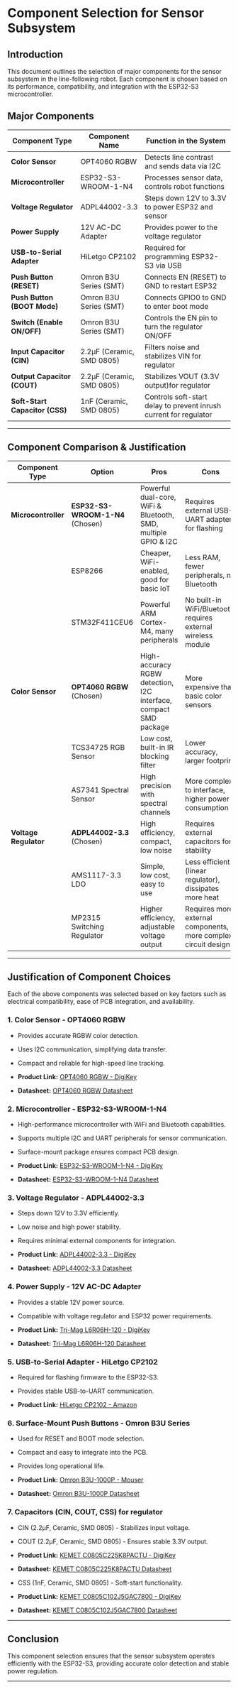 # Component Selection for Sensor Subsystem

## Introduction
This document outlines the selection of major components for the sensor subsystem in the line-following robot. Each component is chosen based on its performance, compatibility, and integration with the ESP32-S3 microcontroller.

## Major Components

| **Component Type** | **Component Name** | **Function in the System** |
|--------------------|--------------------|---------------------------|
| **Color Sensor** | OPT4060 RGBW | Detects line contrast and sends data via I2C |
| **Microcontroller** | ESP32-S3-WROOM-1-N4 | Processes sensor data, controls robot functions |
| **Voltage Regulator** | ADPL44002-3.3 | Steps down 12V to 3.3V to power ESP32 and sensor |
| **Power Supply** | 12V AC-DC Adapter | Provides power to the voltage regulator |
| **USB-to-Serial Adapter** | HiLetgo CP2102 | Required for programming ESP32-S3 via USB |
| **Push Button (RESET)** | Omron B3U Series (SMT) | Connects EN (RESET) to GND to restart ESP32 |
| **Push Button (BOOT Mode)** | Omron B3U Series (SMT) | Connects GPIO0 to GND to enter boot mode |
| **Switch (Enable ON/OFF)** | Omron B3U Series (SMT) | Controls the EN pin to turn the regulator ON/OFF |
| **Input Capacitor (CIN)** | 2.2µF (Ceramic, SMD 0805) | Filters noise and stabilizes VIN for regulator |
| **Output Capacitor (COUT)** | 2.2µF (Ceramic, SMD 0805) | Stabilizes VOUT (3.3V output)for regulator |
| **Soft-Start Capacitor (CSS)** | 1nF (Ceramic, SMD 0805) | Controls soft-start delay to prevent inrush current for regulator |

---

## Component Comparison & Justification
| **Component Type**  | **Option**                     | **Pros**                                                              | **Cons**                                                                |
|--------------------|--------------------------------|----------------------------------------------------------------------|------------------------------------------------------------------------|
| **Microcontroller** | **ESP32-S3-WROOM-1-N4** (Chosen) | Powerful dual-core, WiFi & Bluetooth, SMD, multiple GPIO & I2C      | Requires external USB-UART adapter for flashing                        |
|                     | ESP8266                       | Cheaper, WiFi-enabled, good for basic IoT                           | Less RAM, fewer peripherals, no Bluetooth                             |
|                     | STM32F411CEU6                 | Powerful ARM Cortex-M4, many peripherals                            | No built-in WiFi/Bluetooth, requires external wireless module         |
| **Color Sensor**   | **OPT4060 RGBW** (Chosen)     | High-accuracy RGBW detection, I2C interface, compact SMD package     | More expensive than basic color sensors                                |
|                    | TCS34725 RGB Sensor           | Low cost, built-in IR blocking filter                                | Lower accuracy, larger footprint                                      |
|                    | AS7341 Spectral Sensor        | High precision with spectral channels                                | More complex to interface, higher power consumption                   |
| **Voltage Regulator** | **ADPL44002-3.3** (Chosen) | High efficiency, compact, low noise                                 | Requires external capacitors for stability                            |
|                    | AMS1117-3.3 LDO               | Simple, low cost, easy to use                                       | Less efficient (linear regulator), dissipates more heat               |
|                    | MP2315 Switching Regulator    | Higher efficiency, adjustable voltage output                         | Requires more external components, more complex circuit design        |

---

## Justification of Component Choices
Each of the above components was selected based on key factors such as electrical compatibility, ease of PCB integration, and availability.

### **1. Color Sensor - OPT4060 RGBW**
- Provides accurate RGBW color detection.
- Uses I2C communication, simplifying data transfer.
- Compact and reliable for high-speed line tracking.

- **Product Link:** [OPT4060 RGBW - DigiKey](https://www.digikey.lv/en/products/detail/texas-instruments/OPT4060DTSR/22116843)
- **Datasheet:** [OPT4060 RGBW Datasheet](https://www.ti.com/lit/ds/symlink/opt4060.pdf?ts=1704223000280)

### **2. Microcontroller - ESP32-S3-WROOM-1-N4**
- High-performance microcontroller with WiFi and Bluetooth capabilities.
- Supports multiple I2C and UART peripherals for sensor communication.
- Surface-mount package ensures compact PCB design.

- **Product Link:** [ESP32-S3-WROOM-1-N4 - DigiKey](https://www.digikey.com/en/products/detail/espressif-systems/ESP32-S3-WROOM-1-N4/16162639)
- **Datasheet:** [ESP32-S3-WROOM-1-N4 Datasheet](https://www.espressif.com/sites/default/files/documentation/esp32-s3-wroom-1_wroom-1u_datasheet_en.pdf)

### **3. Voltage Regulator - ADPL44002-3.3**
- Steps down 12V to 3.3V efficiently.
- Low noise and high power stability.
- Requires minimal external components for integration.

- **Product Link:** [ADPL44002-3.3 - DigiKey](https://www.digikey.com/en/products/detail/analog-devices-inc/ADPL44002AUJZ-3-3-R7/25803461)
- **Datasheet:** [ADPL44002-3.3 Datasheet](https://www.mouser.com/datasheet/2/609/1/adpl44002-3535120.pdf)

### **4. Power Supply - 12V AC-DC Adapter**
- Provides a stable 12V power source.
- Compatible with voltage regulator and ESP32 power requirements.

- **Product Link:** [Tri-Mag L6R06H-120 - DigiKey](https://www.digikey.lv/en/products/detail/tri-mag-llc/L6R06H-120/7682617)
- **Datasheet:** [Tri-Mag L6R06H-120 Datasheet](https://www.tri-mag.com/wp-content/uploads/2021/05/L6R06H_Series_2021-02a.pdf)

### **5. USB-to-Serial Adapter - HiLetgo CP2102**
- Required for flashing firmware to the ESP32-S3.
- Provides stable USB-to-UART communication.

- **Product Link:** [HiLetgo CP2102 - Amazon](https://www.amazon.com/HiLetgo-CP2102-Converter-Adapter-Downloader/dp/B00LODGRV8/ref=asc_df_B00LODGRV8?mcid=f769787d268d36d0b7198a3ca2ef4ffc&hvocijid=1662806867067399458-B00LODGRV8-&hvexpln=73&tag=hyprod-20&linkCode=df0&hvadid=730352155585&hvpos=&hvnetw=g&hvrand=1662806867067399458&hvpone=&hvptwo=&hvqmt=&hvdev=c&hvdvcmdl=&hvlocint=&hvlocphy=9030136&hvtargid=pla-2281435178538&psc=1)

### **6. Surface-Mount Push Buttons - Omron B3U Series**
- Used for RESET and BOOT mode selection.
- Compact and easy to integrate into the PCB.
- Provides long operational life.

- **Product Link:** [Omron B3U-1000P - Mouser](https://www.mouser.com/ProductDetail/Omron-Electronics/B3U-1000P?qs=AO7BQMcsEu4ip80xyf2FwA%3D%3D&srsltid=AfmBOorCcS8cTuZ0dYUN8hCGonExu1E_8fJmpz2IEKzbWOCu_5lntN5z)
- **Datasheet:** [Omron B3U-1000P Datasheet](https://www.mouser.com/datasheet/2/307/en_b3u-3476507.pdf)

### **7. Capacitors (CIN, COUT, CSS) for regulator**
- CIN (2.2µF, Ceramic, SMD 0805) - Stabilizes input voltage.
- COUT (2.2µF, Ceramic, SMD 0805) - Ensures stable 3.3V output.

- **Product Link:** [KEMET C0805C225K8PACTU - DigiKey](https://www.digikey.com/en/products/detail/kemet/C0805C225K8PACTU/551630)
- **Datasheet:** [KEMET C0805C225K8PACTU Datasheet](https://content.kemet.com/datasheets/KEM_C1006_X5R_SMD.pdf)
  
- CSS (1nF, Ceramic, SMD 0805) - Soft-start functionality.

- **Product Link:** [KEMET C0805C102J5GAC7800 - DigiKey](https://www.digikey.com/en/products/detail/kemet/C0805C102J5GAC7800/411135)
- **Datasheet:** [KEMET C0805C102J5GAC7800 Datasheet](https://content.kemet.com/datasheets/KEM_C1003_C0G_SMD.pdf)

---

## Conclusion
This component selection ensures that the sensor subsystem operates efficiently with the ESP32-S3, providing accurate color detection and stable power regulation.

---

